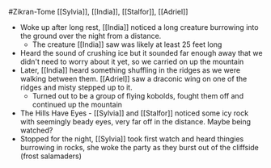 #Zikran-Tome 
[[Sylvia]], [[India]], [[Stalfor]], [[Adriel]]

- Woke up after long rest, [[India]] noticed a long creature burrowing into the ground over the night from a distance.
	- The creature [[India]] saw was likely at least 25 feet long
- Heard the sound of crushing ice but it sounded far enough away that we didn't need to worry about it yet, so we carried on up the mountain
- Later, [[India]] heard something shuffling in the ridges as we were walking between them. [[Adriel]] saw a draconic wing on one of the ridges and misty stepped up to it.
	- Turned out to be a group of flying kobolds, fought them off and continued up the mountain
- The Hills Have Eyes - [[Sylvia]] and [[Stalfor]] noticed some icy rock with seemingly beady eyes, very far off in the distance. Maybe being watched?
- Stopped for the night, [[Sylvia]] took first watch and heard thingies burrowing in rocks, she woke the party as they burst out of the cliffside (frost salamaders)